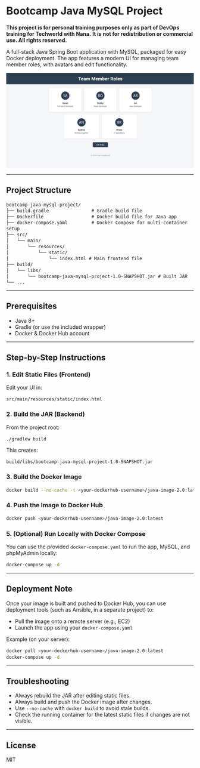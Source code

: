 # Bootcamp Java MySQL Project

**This project is for personal training purposes only as part of DevOps training for Techworld with Nana.**
**It is not for redistribution or commercial use. All rights reserved.**

A full-stack Java Spring Boot application with MySQL, packaged for easy Docker deployment. The app features a modern UI for managing team member roles, with avatars and edit functionality.

![App Screenshot](images/screenshot.png)

---

## Project Structure

```
bootcamp-java-mysql-project/
├── build.gradle                # Gradle build file
├── Dockerfile                  # Docker build file for Java app
├── docker-compose.yaml         # Docker Compose for multi-container setup
├── src/
│   └── main/
│       └── resources/
│           └── static/
│               └── index.html # Main frontend file
├── build/
│   └── libs/
│       └── bootcamp-java-mysql-project-1.0-SNAPSHOT.jar # Built JAR
└── ...
```

---

## Prerequisites
- Java 8+
- Gradle (or use the included wrapper)
- Docker & Docker Hub account

---

## Step-by-Step Instructions

### 1. Edit Static Files (Frontend)
Edit your UI in:
```
src/main/resources/static/index.html
```

### 2. Build the JAR (Backend)
From the project root:
```sh
./gradlew build
```
This creates:
```
build/libs/bootcamp-java-mysql-project-1.0-SNAPSHOT.jar
```

### 3. Build the Docker Image
```sh
docker build --no-cache -t <your-dockerhub-username>/java-image-2.0:latest .
```

### 4. Push the Image to Docker Hub
```sh
docker push <your-dockerhub-username>/java-image-2.0:latest
```

### 5. (Optional) Run Locally with Docker Compose
You can use the provided `docker-compose.yaml` to run the app, MySQL, and phpMyAdmin locally:
```sh
docker-compose up -d
```

---

## Deployment Note
Once your image is built and pushed to Docker Hub, you can use deployment tools (such as Ansible, in a separate project) to:
- Pull the image onto a remote server (e.g., EC2)
- Launch the app using your `docker-compose.yaml`

Example (on your server):
```sh
docker pull <your-dockerhub-username>/java-image-2.0:latest
docker-compose up -d
```

---

## Troubleshooting
- Always rebuild the JAR after editing static files.
- Always build and push the Docker image after changes.
- Use `--no-cache` with `docker build` to avoid stale builds.
- Check the running container for the latest static files if changes are not visible.

---

## License
MIT
